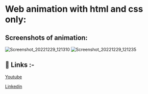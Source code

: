 # Web animation with html and css only:


## Screenshots of animation:

![Screenshot_20221229_121310](https://user-images.githubusercontent.com/90235816/209914230-24d85c60-971b-4b26-9865-113c1d49e36f.png)
![Screenshot_20221229_121235](https://user-images.githubusercontent.com/90235816/209914232-62dbf6dc-7676-4223-9d0c-7fc248192bc1.png)

## 🔗 Links :-

[Youtube](https://www.youtube.com/channel/UCKO4nOXb1ZpmuR8br5fJWBQ)

[Linkedin](https://www.linkedin.com/in/anurag-kumawat-71b84721b)
